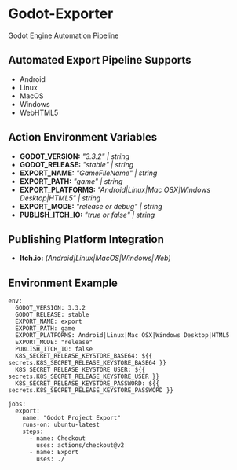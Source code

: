 # Godot-Exporter

Godot Engine Automation Pipeline

## Automated Export Pipeline Supports

- Android
- Linux
- MacOS
- Windows
- WebHTML5

## Action Environment Variables

- **GODOT_VERSION:** _"3.3.2" | string_
- **GODOT_RELEASE:** _"stable" | string_
- **EXPORT_NAME:** _"GameFileName" | string_
- **EXPORT_PATH:** _"game" | string_
- **EXPORT_PLATFORMS:** _"Android|Linux|Mac OSX|Windows Desktop|HTML5" | string_
- **EXPORT_MODE:** _"release or debug" | string_
- **PUBLISH_ITCH_IO:** _"true or false" | string_

## Publishing Platform Integration

- **Itch.io:** _(Android|Linux|MacOS|Windows|Web)_

## Environment Example

```
env:
  GODOT_VERSION: 3.3.2
  GODOT_RELEASE: stable
  EXPORT_NAME: export
  EXPORT_PATH: game
  EXPORT_PLATFORMS: Android|Linux|Mac OSX|Windows Desktop|HTML5
  EXPORT_MODE: "release"
  PUBLISH_ITCH_IO: false
  K8S_SECRET_RELEASE_KEYSTORE_BASE64: ${{ secrets.K8S_SECRET_RELEASE_KEYSTORE_BASE64 }}
  K8S_SECRET_RELEASE_KEYSTORE_USER: ${{ secrets.K8S_SECRET_RELEASE_KEYSTORE_USER }}
  K8S_SECRET_RELEASE_KEYSTORE_PASSWORD: ${{ secrets.K8S_SECRET_RELEASE_KEYSTORE_PASSWORD }}

jobs:
  export:
    name: "Godot Project Export"
    runs-on: ubuntu-latest
    steps:
      - name: Checkout
        uses: actions/checkout@v2
      - name: Export
        uses: ./
```